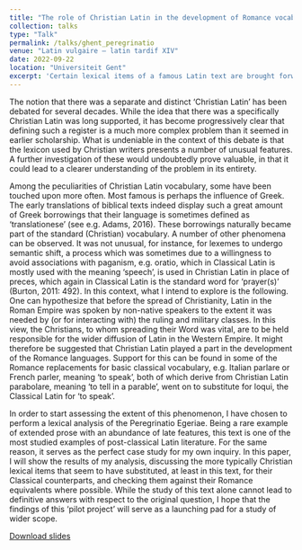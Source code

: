 ```yaml
---
title: "The role of Christian Latin in the development of Romance vocabulary: a lexical study of the <i>Peregrinatio Egeriae</i>"
collection: talks
type: "Talk"
permalink: /talks/ghent_peregrinatio
venue: "Latin vulgaire – latin tardif XIV"
date: 2022-09-22
location: "Universiteit Gent"
excerpt: 'Certain lexical items of a famous Latin text are brought forward for further study and proof of the lasting impact of Christianity on the Language.'
---
```


The notion that there was a separate and distinct ‘Christian Latin’ has been debated for several decades. While the idea that there was a specifically Christian Latin was long supported, it has become progressively clear that defining such a register is a much more complex problem than it seemed in earlier scholarship. What is undeniable in the context of this debate is that the lexicon used by Christian writers presents a number of unusual features. A further investigation of these would undoubtedly prove valuable, in that it could lead to a clearer understanding of the problem in its entirety.   

Among the peculiarities of Christian Latin vocabulary, some have been touched upon more often. Most famous is perhaps the influence of Greek. The early translations of biblical texts indeed display such a great amount of Greek borrowings that their language is sometimes defined as ‘translationese’ (see e.g. Adams, 2016). These borrowings naturally became part of the standard (Christian) vocabulary. A number of other phenomena can be observed. It was not unusual, for instance, for lexemes to undergo semantic shift, a process which was sometimes due to a willingness to avoid associations with paganism, e.g. oratio, which in Classical Latin is mostly used with the meaning ‘speech’, is used in Christian Latin in place of preces, which again in Classical Latin is the standard word for ‘prayer(s)’ (Burton, 2011: 492). In this context, what I intend to explore is the following. One can hypothesize that before the spread of Christianity, Latin in the Roman Empire was spoken by non-native speakers to the extent it was needed by (or for interacting with) the ruling and military classes. In this view, the Christians, to whom spreading their Word was vital, are to be held responsible for the wider diffusion of Latin in the Western Empire. It might therefore be suggested that Christian Latin played a part in the development of the Romance languages. Support for this can be found in some of the Romance replacements for basic classical vocabulary, e.g. Italian parlare or French parler, meaning ‘to speak’, both of which derive from Christian Latin parabolare, meaning ‘to tell in a parable’, went on to substitute for loqui, the Classical Latin for ‘to speak’. 

In order to start assessing the extent of this phenomenon, I have chosen to perform a lexical analysis of the Peregrinatio Egeriae. Being a rare example of extended prose with an abundance of late features, this text is one of the most studied examples of post-classical Latin literature. For the same reason, it serves as the perfect case study for my own inquiry. In this paper, I will show the results of my analysis, discussing the more typically Christian lexical items that seem to have substituted, at least in this text, for their Classical counterparts, and checking them against their Romance equivalents where possible. While the study of this text alone cannot lead to definitive answers with respect to the original question, I hope that the findings of this ‘pilot project’ will serve as a launching pad for a study of wider scope.


<a href='http://vlunardi.github.io/files/Lunardi_LVLT14.pdf'>Download slides</a>